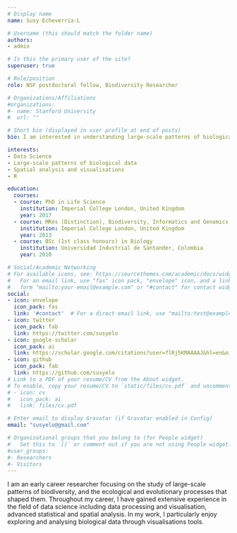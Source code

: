 ```yaml
---
# Display name
name: Susy Echeverría-L

# Username (this should match the folder name)
authors:
- admin

# Is this the primary user of the site?
superuser: true

# Role/position
role: NSF postdoctoral fellow, Biodiversity Researcher

# Organizations/Affiliations
#organizations:
#- name: Stanford University
#  url: ""

# Short bio (displayed in user profile at end of posts)
bio: I am interested in understanding large-scale patterns of biological data using computational tools.

interests:
- Data Science
- Large-scale patterns of biological data
- Spatial analysis and visualisations
- R

education:
  courses:
  - course: PhD in Life Science
    institution: Imperial College London, United Kingdom
    year: 2017
  - course: MRes (Distinction), Biodiversity, Informatics and Genomics
    institution: Imperial College London, United Kingdom
    year: 2013
  - course: BSc (1st class honours) in Biology
    institution: Universidad Industrial de Santander, Colombia
    year: 2010

# Social/Academic Networking
# For available icons, see: https://sourcethemes.com/academic/docs/widgets/#icons
#   For an email link, use "fas" icon pack, "envelope" icon, and a link in the
#   form "mailto:your-email@example.com" or "#contact" for contact widget.
social:
- icon: envelope
  icon_pack: fas
  link: '#contact'  # For a direct email link, use "mailto:test@example.org".
- icon: twitter
  icon_pack: fab
  link: https://twitter.com/susyelo
- icon: google-scholar
  icon_pack: ai
  link: https://scholar.google.com/citations?user=flRj5KMAAAAJ&hl=en&oi=ao
- icon: github
  icon_pack: fab
  link: https://github.com/susyelo
# Link to a PDF of your resume/CV from the About widget.
# To enable, copy your resume/CV to `static/files/cv.pdf` and uncomment the lines below.  
# - icon: cv
#   icon_pack: ai
#   link: files/cv.pdf

# Enter email to display Gravatar (if Gravatar enabled in Config)
email: "susyelo@gmail.com"

# Organizational groups that you belong to (for People widget)
#   Set this to `[]` or comment out if you are not using People widget.  
#user_groups:
#- Researchers
#- Visitors
---
```


I am an early career researcher focusing on the study of large-scale patterns of biodiversity, and
the ecological and evolutionary processes that shaped them. Throughout my career, I have gained extensive experience in the field of data science including data processing and
visualisation, advanced statistical and spatial analysis. In my work, I particularly enjoy exploring and
analysing biological data through visualisations tools.
